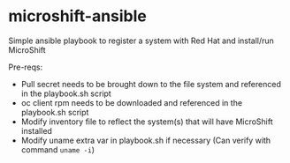 # microshift-ansible

Simple ansible playbook to register a system with Red Hat and install/run MicroShift

Pre-reqs: 
- Pull secret needs to be brought down to the file system and referenced in the playbook.sh script
- oc client rpm needs to be downloaded and referenced in the playbook.sh script
- Modify inventory file to reflect the system(s) that will have MicroShift installed
- Modify uname extra var in playbook.sh if necessary (Can verify with command `uname -i`)
